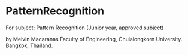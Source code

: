 # PatternRecognition
For subject: Pattern Recognition (Junior year, approved subject)

by Melvin Macaranas
Faculty of Engineering, Chulalongkorn University.
Bangkok, Thailand.
